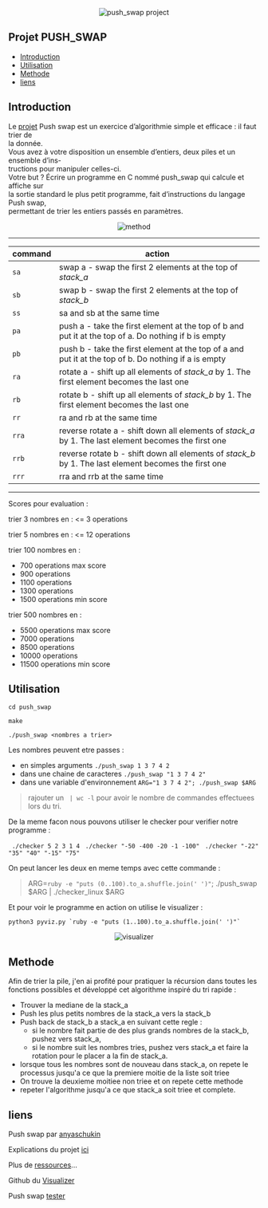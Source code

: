 <p align="center">
  <img src="https://cdn.discordapp.com/attachments/889061317321838627/1158799834447355994/push_swap.png?ex=651d8ff1&is=651c3e71&hm=5d3eef9f92b17571391b9615e86aaaca12f31dd71acb491453bdf1d570098219&raw=true" alt="push_swap project"/>
</p>

## Projet PUSH_SWAP

* [Introduction](#introduction)
* [Utilisation](#utilisation)
* [Methode](#methode)
* [liens](#liens)

## Introduction

Le [projet](./resources/fr.subject.pdf)  Push swap  est un exercice d’algorithmie simple et efficace : il faut trier de  
la donnée.  
Vous avez à votre disposition un ensemble d’entiers, deux piles et un ensemble d’ins-  
tructions pour manipuler celles-ci.  
Votre but ? Écrire un programme en C nommé  push_swap  qui calcule et affiche sur  
la sortie standard le plus petit programme, fait d’instructions du  langage Push swap,  
permettant de trier les entiers passés en paramètres.

<p align="center">
  <img src="https://cdn.discordapp.com/attachments/889061317321838627/1158799849832063008/method.png?ex=651d8ff5&is=651c3e75&hm=49459e883d91b2573b49bd653b546b9ee5b395e5648dbe372c521a2f1c873b3e&raw=true" alt="method"/>
</p>

---

command  | action |
---|------|
`sa` | swap a - swap the first 2 elements at the top of *stack_a*					|
`sb` | swap b - swap the first 2 elements at the top of *stack_b*	|
`ss` | sa and sb at the same time |
`pa` | push a - take the first element at the top of b and put it at the top of a. Do nothing if b is empty|
`pb` | push b - take the first element at the top of a and put it at the top of b. Do nothing if a is empty |
`ra` | rotate a - shift up all elements of *stack_a* by 1. The first element becomes the last one			|
`rb` | rotate b - shift up all elements of *stack_b* by 1. The first element becomes the last one 		|
`rr` | ra and rb at the same time			|
`rra` |  reverse rotate a - shift down all elements of *stack_a* by 1. The last element becomes the first one	|
`rrb` |  reverse rotate b - shift down all elements of *stack_b* by 1. The last element becomes the first one	|
`rrr` | rra and rrb at the same time		|

---
Scores pour evaluation :

trier 3 nombres en : <= 3 operations

trier 5 nombres en : <= 12 operations

trier 100 nombres en :

* 700 operations max score
* 900 operations
* 1100 operations
* 1300 operations
* 1500 operations min score

trier 500 nombres en :

* 5500 operations max score
* 7000 operations
* 8500 operations
* 10000 operations
* 11500 operations min score

## Utilisation

`cd push_swap`

`make`

`./push_swap <nombres a trier>`

Les nombres peuvent etre passes :

* en simples arguments `./push_swap 1 3 7 4 2`
* dans une chaine de caracteres `./push_swap "1 3 7 4 2"` 
* dans une variable d'environnement `ARG="1 3 7 4 2"; ./push_swap $ARG`

> rajouter un ` | wc -l` pour avoir le nombre de commandes effectuees lors du tri.

De la meme facon nous pouvons utiliser le checker pour verifier notre programme :

` ./checker 5 2 3 1 4`
` ./checker "-50 -400 -20 -1 -100"`
` ./checker "-22" "35" "40" "-15" "75"`

On peut lancer les deux en meme temps avec cette commande :

> ARG=`ruby -e "puts (0..100).to_a.shuffle.join(' ')"`; ./push_swap $ARG | ./checker_linux $ARG

Et pour voir le programme en action on utilise le visualizer :

    python3 pyviz.py `ruby -e "puts (1..100).to_a.shuffle.join(' ')"`

<p align="center">
  <img src="https://cdn.discordapp.com/attachments/889061317321838627/1158801495840534599/push_swap_visualizer.gif?ex=651d917e&is=651c3ffe&hm=07ad4d8013395af60e7ee9c77ffbcde60932716d028c8449357a1a7740f62b99&raw=true" alt="visualizer"/>
</p>

## Methode

Afin de trier la pile, j'en ai profité pour pratiquer la récursion dans toutes les fonctions possibles et développé cet algorithme inspiré du tri rapide :

 - Trouver la mediane de la stack_a
 - Push les plus petits nombres de la stack_a vers la stack_b
 - Push back de stack_b a stack_a en suivant cette regle :
	 -  si le nombre fait partie de des plus grands nombres de la stack_b, pushez vers stack_a,
	 - si le nombre suit les nombres tries, pushez vers stack_a et faire la rotation pour le placer a la fin de stack_a.
- lorsque tous les nombres sont de nouveau dans stack_a, on repete le processus jusqu'a ce que la premiere moitie de la liste soit triee
- On trouve la deuxieme moitiee non triee et on repete cette methode
- repeter l'algorithme jusqu'a ce que stack_a soit triee et complete.

## liens
Push swap par [anyaschukin](https://github.com/anyaschukin/Push_Swap/tree/master)

Explications du projet [ici](https://medium.com/@msouiyeh/not-your-typical-42network-push-swap-cc583f863a90)

Plus de [ressources](https://push_swap.simple.ink/resources-6af6a8eb190b46e3aad85e9a2d4486c7)...

Github du [Visualizer](https://github.com/o-reo/push_swap_visualizer)

Push swap [tester](https://github.com/laisarena/push_swap_tester)

